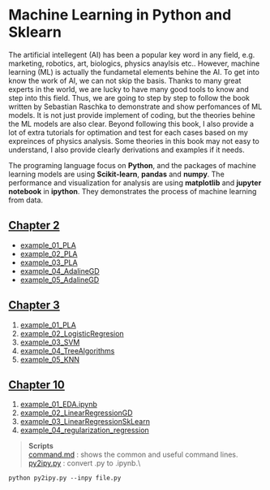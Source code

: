 # Machine Learning in Python and Sklearn
The artificial intellegent (AI) has been a popular key word in any field, e.g. marketing, robotics, art, biologics, physics anaylsis etc.. However, machine learning (ML) is actually the fundametal elements behine the AI. To get into know the work of AI, we can not skip the basis. Thanks to many great experts in the world, we are lucky to have many good tools to know and step into this field. Thus, we are going to step by step to follow the book written by Sebastian Raschka to demonstrate and show perfomances of ML models. It is not just provide implement of coding, but the theories behine the ML models are also clear. Beyond following this book, I also provide a lot of extra tutorials for optimation and test for each cases based on my expreinces of physics analysis. Some theories in this book may not easy to understand, I also provide clearly derivations and examples if it needs.

The programing language focus on **Python**, and the packages of machine learning models are using **Scikit-learn**, **pandas** and **numpy**. The performance and visualization for analysis are using **matplotlib** and **jupyter notebook** in **ipython**. They demonstrates the process of machine learning from data.

## [Chapter 2](Chapter_02)
* [example_01_PLA](Chapter_02/example_01_PLA.ipynb)
* [example_02_PLA](Chapter_02/example_02_PLA.ipynb)
* [example_03_PLA](Chapter_02/example_03_PLA.ipynb)
* [example_04_AdalineGD](Chapter_02/example_04_AdalineGD.ipynb)
* [example_05_AdalineGD](Chapter_02/example_05_AdalineGD.ipynb)

## [Chapter 3](Chapter_03)
1. [example_01_PLA](Chapter_03/example_01_PLA.ipynb)
2. [example_02_LogisticRegresion](Chapter_03/example_02_LogisticRegresion.ipynb)
3. [example_03_SVM](Chapter_03/example_03_SVM.ipynb)
4. [example_04_TreeAlgorithms](Chapter_03/example_04_TreeAlgorithms.ipynb)
5. [example_05_KNN](Chapter_03/example_05_KNN.ipynb)


## [Chapter 10](Chapter_10)
1. [example_01_EDA.ipynb](Chapter_10/example_01_EDA.ipynb)
2. [example_02_LinearRegressionGD](Chapter_10/example_02_LinearRegressionGD.ipynb)
3. [example_03_LinearRegressionSkLearn](Chapter_10/example_03_LinearRegressionSkLearn.ipynb)
4. [example_04_regularization_regression](Chapter_10/example_04_regularization_regression.ipynb)

> **Scripts** \
> [command.md](command.md) : shows the common and useful command lines. \
> [py2ipy.py](py2ipy.py) : convert .py to .ipynb.\
  ```
  python py2ipy.py --inpy file.py
  ```
